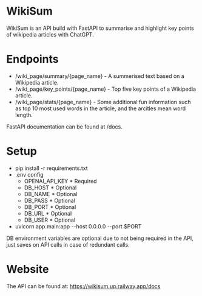 # WikiSum
WikiSum is an API build with FastAPI to summarise and highlight key points of wikipedia articles with ChatGPT.

# Endpoints
* /wiki_page/summary/{page_name} - A summerised text based on a Wikipedia article.
* /wiki_page/key_points/{page_name} - Top five key points of a Wikipedia article.
* /wiki_page/stats/{page_name} - Some additional fun information such as top 10 most used words in the article, and the arcitles mean word length.

FastAPI documentation can be found at /docs.

# Setup
* pip install -r requirements.txt
* .env config
  - OPENAI_API_KEY * Required
  - DB_HOST        * Optional
  - DB_NAME        * Optional
  - DB_PASS        * Optional
  - DB_PORT        * Optional
  - DB_URL         * Optional
  - DB_USER        * Optional
* uvicorn app.main:app --host 0.0.0.0 --port $PORT

DB environment variables are optional due to not being required in the API, just saves on API calls in case of redundant calls.

# Website
The API can be found at: https://wikisum.up.railway.app/docs 
